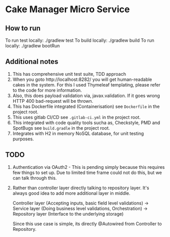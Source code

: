 # Cake Manager Micro Service

## How to run
To run test locally: ./gradlew test
To build locally: ./gradlew build
To run locally: ./gradlew bootRun

## Additional notes
1. This has comprehensive unit test suite, TDD approach
2. When you goto http://localhost:8282/ you will get human-readable cakes in the system.
   For this I used Thymeleaf templating, please refer to the code for more information.
3. Also, this does payload validation via, javax.validation. If it goes wrong HTTP 400 bad-request
   will be thrown.
4. This has Dockerfile integrated (Containerisation) see `Dockerfile` in the project root.
5. This uses gitlab CI/CD see `.gitlab-ci.yml` in the project root.
6. This integrated with code quality tools sucha as, Checkstyle, PMD and SpotBugs see
   `build.gradle` in the project root.
7. Integrates with H2 in memory NoSQL database, for unit testing purposes.

## TODO
1. Authentication via OAuth2 - This is pending simply because this requires few things to set up.
   Due to limited time frame could not do this, but we can talk through this.
2. Rather than controller layer directly talking to repository layer. It's always good idea to add
   more additional layer in middle. 
   
   Controller layer (Accepting inputs, basic field level validations) ->
   Service layer (Doing business level validations, Orchestration) ->
   Repository layer (Interface to the underlying storage)

   Since this use case is simple, its directly @Autowired from Controller
   to Repository.

